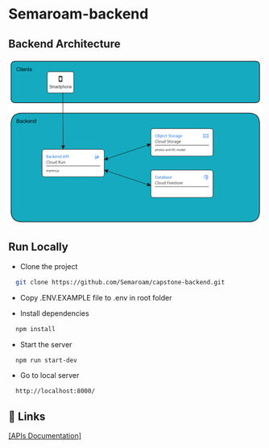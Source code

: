 # Semaroam-backend
## Backend Architecture
![Alt text](app/image/CloudArch.png?raw=true "Cloud Architecture")

## Run Locally

- Clone the project

```bash
  git clone https://github.com/Semaroam/capstone-backend.git
```

- Copy .ENV.EXAMPLE file to .env in root folder

- Install dependencies

```bash
  npm install
```

- Start the server

```bash
  npm run start-dev
```
- Go to local server
```bash
  http://localhost:8000/
```

## 🔗 Links
[[APIs Documentation]](https://docs.google.com/document/d/1A7ckbSGgUgxVfwSOEJ4MxZ8hL2D9FTx-nzE-Cx8KTg8/edit)
